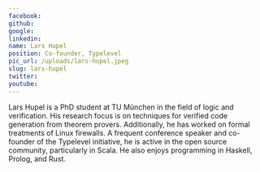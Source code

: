```yaml
---
facebook: 
github: 
google: 
linkedin: 
name: Lars Hupel
position: Co-founder, Typelevel
pic_url: /uploads/lars-hupel.jpeg
slug: lars-hupel
twitter: 
youtube: 
---
```

<p>Lars Hupel is a PhD student at TU M&uuml;nchen in the field of logic and verification. His research focus is on techniques for verified code generation from theorem provers. Additionally, he has worked on formal treatments of Linux firewalls. A frequent conference speaker and co-founder of the Typelevel initiative, he is active in the open source community, particularly in Scala. He also enjoys programming in Haskell, Prolog, and Rust.</p>

<p>&nbsp;
<p>&nbsp;</p>
</p>
